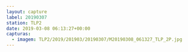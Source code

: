 ```yaml
---
layout: capture
label: 20190307
station: TLP2
date: 2019-03-08 06:13:27+00:00
capturas:
  - imagem: TLP2/2019/201903/20190307/M20190308_061327_TLP_2P.jpg
---
```


